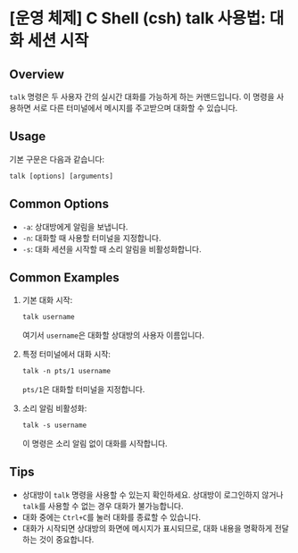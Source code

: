 # [운영 체제] C Shell (csh) talk 사용법: 대화 세션 시작

## Overview
`talk` 명령은 두 사용자 간의 실시간 대화를 가능하게 하는 커맨드입니다. 이 명령을 사용하면 서로 다른 터미널에서 메시지를 주고받으며 대화할 수 있습니다.

## Usage
기본 구문은 다음과 같습니다:
```csh
talk [options] [arguments]
```

## Common Options
- `-a`: 상대방에게 알림을 보냅니다.
- `-n`: 대화할 때 사용할 터미널을 지정합니다.
- `-s`: 대화 세션을 시작할 때 소리 알림을 비활성화합니다.

## Common Examples
1. 기본 대화 시작:
   ```csh
   talk username
   ```
   여기서 `username`은 대화할 상대방의 사용자 이름입니다.

2. 특정 터미널에서 대화 시작:
   ```csh
   talk -n pts/1 username
   ```
   `pts/1`은 대화할 터미널을 지정합니다.

3. 소리 알림 비활성화:
   ```csh
   talk -s username
   ```
   이 명령은 소리 알림 없이 대화를 시작합니다.

## Tips
- 상대방이 `talk` 명령을 사용할 수 있는지 확인하세요. 상대방이 로그인하지 않거나 `talk`를 사용할 수 없는 경우 대화가 불가능합니다.
- 대화 중에는 `Ctrl+C`를 눌러 대화를 종료할 수 있습니다.
- 대화가 시작되면 상대방의 화면에 메시지가 표시되므로, 대화 내용을 명확하게 전달하는 것이 중요합니다.